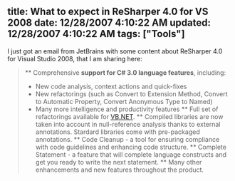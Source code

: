 title: What to expect in ReSharper 4.0 for VS 2008
date: 12/28/2007 4:10:22 AM
updated: 12/28/2007 4:10:22 AM
tags: ["Tools"]
---
I just got an email from JetBrains with some content about ReSharper 4.0 for Visual Studio 2008, that I am sharing here: 

> ** Comprehensive **support for C# 3.0 language features**, including:
> - New code analysis, context actions and quick-fixes
> - New refactorings (such as Convert to Extension Method, Convert to Automatic Property, Convert Anonymous Type to Named)
> - Many more intelligence and productivity features
> ** Full set of refactorings available for [VB.NET](http://VB.NET).
> ** Compiled libraries are now taken into account in null-reference analysis thanks to external annotations. Stardard libraries come with pre-packaged annotations.
> ** Code Cleanup - a tool for ensuring compliance with code guidelines and enhancing code structure.
> ** Complete Statement - a feature that will complete language constructs and get you ready to write the next statement.
> ** Many other enhancements and new features throughout the product.
